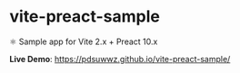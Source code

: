 # vite-preact-sample
⚛️ Sample app for Vite 2.x + Preact 10.x

**Live Demo**: https://pdsuwwz.github.io/vite-preact-sample/

